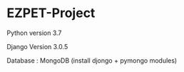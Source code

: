 # EZPET-Project

Python version 3.7

Django Version 3.0.5

Database :   MongoDB (install  djongo + pymongo  modules)

